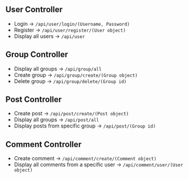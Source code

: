 ﻿## User Controller
* Login -> `/api/user/login/(Username, Password)`
* Register -> `/api/user/register/(User object)`
* Display all users -> `/api/user`

## Group Controller 
* Display all groups -> `/api/group/all`
* Create group -> `/api/group/create/(Group object)`
* Delete group -> `/api/group/delete/(Group id)`


## Post Controller
* Create post -> `/api/post/create/(Post object)`
* Display all groups -> `/api/post/all`
* Display posts from specific group -> `/api/post/(Group id)`

## Comment Controller
* Create comment -> `/api/comment/create/(Comment object)`
* Display all comments from a specific user -> `/api/comment/user/(User object)`